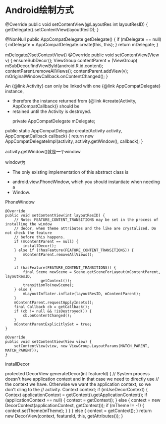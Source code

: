 # Android绘制方式


@Override
public void setContentView(@LayoutRes int layoutResID) {
    getDelegate().setContentView(layoutResID);
}

@NonNull
public AppCompatDelegate getDelegate() {
    if (mDelegate == null) {
        mDelegate = AppCompatDelegate.create(this, this);
    }
    return mDelegate;
}

mDelegate的setContextView()
@Override
public void setContentView(View v) {
    ensureSubDecor();
    ViewGroup contentParent = (ViewGroup) mSubDecor.findViewById(android.R.id.content);
    contentParent.removeAllViews();
    contentParent.addView(v);
    mOriginalWindowCallback.onContentChanged();
}




An {@link Activity} can only be linked with one {@link AppCompatDelegate} instance,
 * therefore the instance returned from {@link #create(Activity, AppCompatCallback)} should be
 * retained until the Activity is destroyed.</p>
 private AppCompatDelegate mDelegate;

public static AppCompatDelegate create(Activity activity, AppCompatCallback callback) {
    return new AppCompatDelegateImpl(activity, activity.getWindow(), callback);
}


activity.getWindow()就是一个window

window为
 * <p>The only existing implementation of this abstract class is
 * android.view.PhoneWindow, which you should instantiate when needing a
 * Window.



 PhoneWindow

    @Override
    public void setContentView(int layoutResID) {
        // Note: FEATURE_CONTENT_TRANSITIONS may be set in the process of installing the window
        // decor, when theme attributes and the like are crystalized. Do not check the feature
        // before this happens.
        if (mContentParent == null) {
            installDecor();
        } else if (!hasFeature(FEATURE_CONTENT_TRANSITIONS)) {
            mContentParent.removeAllViews();
        }

        if (hasFeature(FEATURE_CONTENT_TRANSITIONS)) {
            final Scene newScene = Scene.getSceneForLayout(mContentParent, layoutResID,
                    getContext());
            transitionTo(newScene);
        } else {
            mLayoutInflater.inflate(layoutResID, mContentParent);
        }
        mContentParent.requestApplyInsets();
        final Callback cb = getCallback();
        if (cb != null && !isDestroyed()) {
            cb.onContentChanged();
        }
        mContentParentExplicitlySet = true;
    }

    @Override
    public void setContentView(View view) {
        setContentView(view, new ViewGroup.LayoutParams(MATCH_PARENT, MATCH_PARENT));
    }


installDecor

 protected DecorView generateDecor(int featureId) {
        // System process doesn't have application context and in that case we need to directly use
        // the context we have. Otherwise we want the application context, so we don't cling to the
        // activity.
        Context context;
        if (mUseDecorContext) {
            Context applicationContext = getContext().getApplicationContext();
            if (applicationContext == null) {
                context = getContext();
            } else {
                context = new DecorContext(applicationContext, getContext());
                if (mTheme != -1) {
                    context.setTheme(mTheme);
                }
            }
        } else {
            context = getContext();
        }
        return new DecorView(context, featureId, this, getAttributes());
    }
